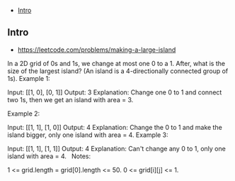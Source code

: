 - [Intro](#intro)

## Intro

- https://leetcode.com/problems/making-a-large-island

In a 2D grid of 0s and 1s, we change at most one 0 to a 1.
After, what is the size of the largest island? (An island is a 4-directionally connected group of 1s).
Example 1:

Input: [[1, 0], [0, 1]]
Output: 3
Explanation: Change one 0 to 1 and connect two 1s, then we get an island with area = 3.

Example 2:

Input: [[1, 1], [1, 0]]
Output: 4
Explanation: Change the 0 to 1 and make the island bigger, only one island with area = 4.
Example 3:

Input: [[1, 1], [1, 1]]
Output: 4
Explanation: Can't change any 0 to 1, only one island with area = 4.
 
Notes:

1 <= grid.length = grid[0].length <= 50.
0 <= grid[i][j] <= 1.

 
